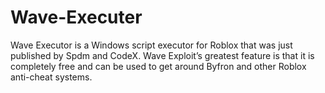 # Wave-Executer
Wave Executor is a Windows script executor for Roblox that was just published by Spdm and CodeX. Wave Exploit’s greatest feature is that it is completely free and can be used to get around Byfron and other Roblox anti-cheat systems.

